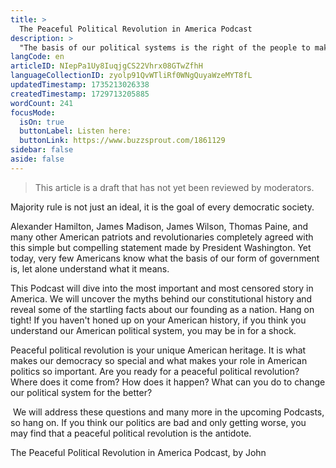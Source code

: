 ```yaml
---
title: >
  The Peaceful Political Revolution in America Podcast
description: >
  "The basis of our political systems is the right of the people to make and to alter their constitutions of government." G.Washington
langCode: en
articleID: NIepPa1Uy8IuqjgCS22Vhrx08GTwZfhH
languageCollectionID: zyolp91QvWTliRf0WNgQuyaWzeMYT8fL
updatedTimestamp: 1735213026338
createdTimestamp: 1729713205885
wordCount: 241
focusMode: 
  isOn: true
  buttonLabel: Listen here:
  buttonLink: https://www.buzzsprout.com/1861129
sidebar: false
aside: false
---
```


> This article is a draft that has not yet been reviewed by moderators.

Majority rule is not just an ideal, it is the goal of every democratic society.

Alexander Hamilton, James Madison, James Wilson, Thomas Paine, and many other American patriots and revolutionaries completely agreed with this simple but compelling statement made by President Washington. Yet today, very few Americans know what the basis of our form of government is, let alone understand what it means.

This Podcast will dive into the most important and most censored story in America. We will uncover the myths behind our constitutional history and reveal some of the startling facts about our founding as a nation. Hang on tight! If you haven't honed up on your American history, if you think you understand our American political system, you may be in for a shock.

Peaceful political revolution is your unique American heritage. It is what makes our democracy so special and what makes your role in American politics so important. Are you ready for a peaceful political revolution? Where does it come from? How does it happen? What can you do to change our political system for the better?

 We will address these questions and many more in the upcoming Podcasts, so hang on. If you think our politics are bad and only getting worse, you may find that a peaceful political revolution is the antidote.

<dynamic-image imageid="817dd285-822b-4f37-e2d5-14c5ddf21a00" alt="Podcast logo and QR code"><p>The Peaceful Political Revolution in America Podcast, by John</p></dynamic-image>